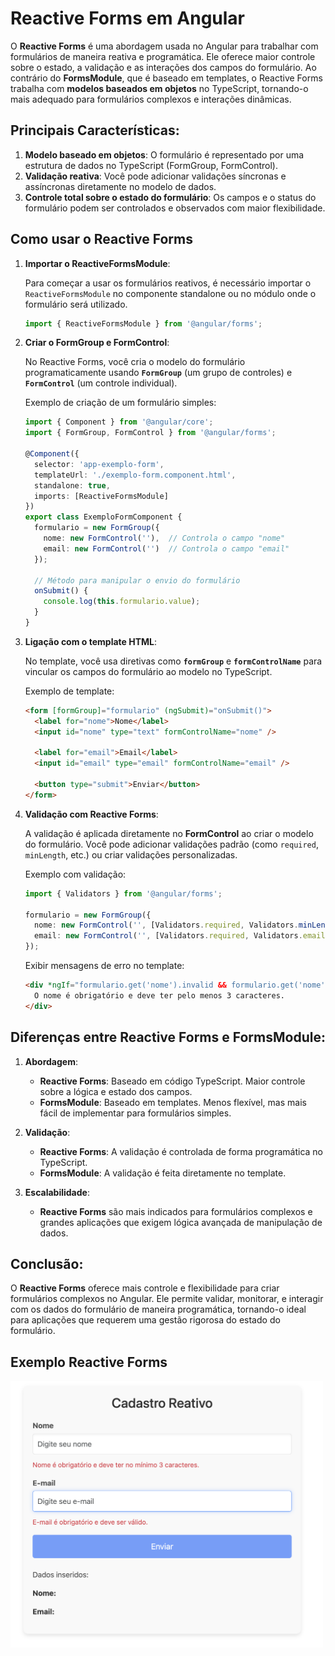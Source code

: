 
# Reactive Forms em Angular

O **Reactive Forms** é uma abordagem usada no Angular para trabalhar com formulários de maneira reativa e programática. Ele oferece maior controle sobre o estado, a validação e as interações dos campos do formulário. Ao contrário do **FormsModule**, que é baseado em templates, o Reactive Forms trabalha com **modelos baseados em objetos** no TypeScript, tornando-o mais adequado para formulários complexos e interações dinâmicas.

## Principais Características:
1. **Modelo baseado em objetos**: O formulário é representado por uma estrutura de dados no TypeScript (FormGroup, FormControl).
2. **Validação reativa**: Você pode adicionar validações síncronas e assíncronas diretamente no modelo de dados.
3. **Controle total sobre o estado do formulário**: Os campos e o status do formulário podem ser controlados e observados com maior flexibilidade.

## Como usar o Reactive Forms

1. **Importar o ReactiveFormsModule**:
   
   Para começar a usar os formulários reativos, é necessário importar o `ReactiveFormsModule` no componente standalone ou no módulo onde o formulário será utilizado.

   ```typescript
   import { ReactiveFormsModule } from '@angular/forms';
   ```

2. **Criar o FormGroup e FormControl**:

   No Reactive Forms, você cria o modelo do formulário programaticamente usando **`FormGroup`** (um grupo de controles) e **`FormControl`** (um controle individual).

   Exemplo de criação de um formulário simples:
   ```typescript
   import { Component } from '@angular/core';
   import { FormGroup, FormControl } from '@angular/forms';

   @Component({
     selector: 'app-exemplo-form',
     templateUrl: './exemplo-form.component.html',
     standalone: true,
     imports: [ReactiveFormsModule]
   })
   export class ExemploFormComponent {
     formulario = new FormGroup({
       nome: new FormControl(''),  // Controla o campo "nome"
       email: new FormControl('')  // Controla o campo "email"
     });

     // Método para manipular o envio do formulário
     onSubmit() {
       console.log(this.formulario.value);
     }
   }
   ```

3. **Ligação com o template HTML**:

   No template, você usa diretivas como **`formGroup`** e **`formControlName`** para vincular os campos do formulário ao modelo no TypeScript.

   Exemplo de template:
   ```html
   <form [formGroup]="formulario" (ngSubmit)="onSubmit()">
     <label for="nome">Nome</label>
     <input id="nome" type="text" formControlName="nome" />

     <label for="email">Email</label>
     <input id="email" type="email" formControlName="email" />

     <button type="submit">Enviar</button>
   </form>
   ```

4. **Validação com Reactive Forms**:

   A validação é aplicada diretamente no **FormControl** ao criar o modelo do formulário. Você pode adicionar validações padrão (como `required`, `minLength`, etc.) ou criar validações personalizadas.

   Exemplo com validação:
   ```typescript
   import { Validators } from '@angular/forms';

   formulario = new FormGroup({
     nome: new FormControl('', [Validators.required, Validators.minLength(3)]),
     email: new FormControl('', [Validators.required, Validators.email])
   });
   ```

   Exibir mensagens de erro no template:
   ```html
   <div *ngIf="formulario.get('nome').invalid && formulario.get('nome').touched">
     O nome é obrigatório e deve ter pelo menos 3 caracteres.
   </div>
   ```

## Diferenças entre Reactive Forms e FormsModule:

1. **Abordagem**:
   - **Reactive Forms**: Baseado em código TypeScript. Maior controle sobre a lógica e estado dos campos.
   - **FormsModule**: Baseado em templates. Menos flexível, mas mais fácil de implementar para formulários simples.

2. **Validação**:
   - **Reactive Forms**: A validação é controlada de forma programática no TypeScript.
   - **FormsModule**: A validação é feita diretamente no template.

3. **Escalabilidade**:
   - **Reactive Forms** são mais indicados para formulários complexos e grandes aplicações que exigem lógica avançada de manipulação de dados.

## Conclusão:
O **Reactive Forms** oferece mais controle e flexibilidade para criar formulários complexos no Angular. Ele permite validar, monitorar, e interagir com os dados do formulário de maneira programática, tornando-o ideal para aplicações que requerem uma gestão rigorosa do estado do formulário.


## Exemplo Reactive Forms


<img src="image.png" alt="Reactive Forms" width="500">
